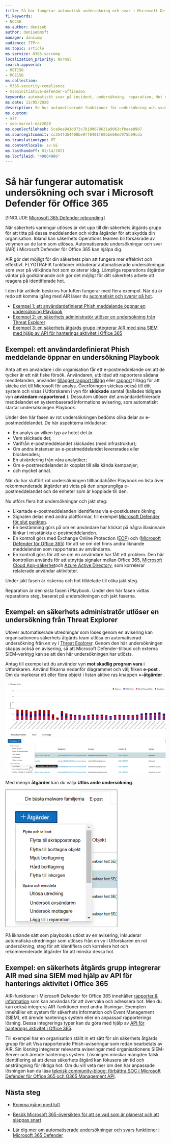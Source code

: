 ```yaml
---
title: Så här fungerar automatisk undersökning och svar i Microsoft Defender för Office 365
f1.keywords:
- NOCSH
ms.author: deniseb
author: denisebmsft
manager: dansimp
audience: ITPro
ms.topic: article
ms.service: O365-seccomp
localization_priority: Normal
search.appverid:
- MET150
- MOE150
ms.collection:
- M365-security-compliance
- m365initiative-defender-office365
keywords: automatiskt svar på incident, undersökning, reparation, Hot skydd
ms.date: 11/05/2020
description: Se hur automatiserade funktioner för undersökning och svar fungerar i Microsoft Defender för Office 365
ms.custom:
- air
- seo-marvel-mar2020
ms.openlocfilehash: 5ca9ea941d073c7b199678631a9063cfbeae8907
ms.sourcegitcommit: cc354fd54400be0ff0401f60bbe68ed975b69cda
ms.translationtype: MT
ms.contentlocale: sv-SE
ms.lasthandoff: 01/14/2021
ms.locfileid: "49864906"
---
```

# <a name="how-automated-investigation-and-response-works-in-microsoft-defender-for-office-365"></a>Så här fungerar automatisk undersökning och svar i Microsoft Defender för Office 365

[!INCLUDE [Microsoft 365 Defender rebranding](../includes/microsoft-defender-for-office.md)]

När säkerhets varningar utlöses är det upp till din säkerhets åtgärds grupp för att titta på dessa meddelanden och vidta åtgärder för att skydda din organisation. Ibland kan säkerhets Operations teamen bli försäkrade av volymen av de larm som utlöses. Automatiserade undersökningar och svar (AIR) i Microsoft Defender för Office 365 kan hjälpa dig.

AIR gör det möjligt för din säkerhets plan att fungera mer effektivt och effektivt. FLYGTRAFIK funktioner inkluderar automatiserade undersökningar som svar på välkända hot som existerar idag. Lämpliga reparations åtgärder väntar på godkännande och gör det möjligt för ditt säkerhets arbete att reagera på identifierade hot.

I den här artikeln beskrivs hur luften fungerar med flera exempel. När du är redo att komma igång med AIR läser du [automatiskt och svarar på hot](office-365-air.md).

- [Exempel 1: ett användardefinierat Phish meddelande öppnar en undersökning Playbook](#example-a-user-reported-phish-message-launches-an-investigation-playbook)
- [Exempel 2: en säkerhets administratör utlöser en undersökning från Threat Explorer](#example-a-security-administrator-triggers-an-investigation-from-threat-explorer)
- [Exempel 3: en säkerhets åtgärds grupp integrerar AIR med sina SIEM med hjälp av API för hanterings aktivitet i Office 365](#example-a-security-operations-team-integrates-air-with-their-siem-using-the-office-365-management-activity-api)

## <a name="example-a-user-reported-phish-message-launches-an-investigation-playbook"></a>Exempel: ett användardefinierat Phish meddelande öppnar en undersökning Playbook

Anta att en användare i din organisation får ett e-postmeddelande om att de tycker är ett nät fiske försök. Användaren, utbildad att rapportera sådana meddelanden, använder [tillägget rapport tillägg](enable-the-report-message-add-in.md) eller [rapport](enable-the-report-phish-add-in.md) tillägg för att skicka det till Microsoft för analys. Överföringen skickas också till ditt system och visas i Utforskaren i vyn för **skickade** samtal (kallades tidigare vyn **användare-rapporterad** ). Dessutom utlöser det användardefinierade meddelandet en systembaserad informations avisering, som automatiskt startar undersökningen Playbook.

Under den här fasen av rot undersökningen bedöms olika delar av e-postmeddelandet. De här aspekterna inkluderar:

- En analys av vilken typ av hotet det är.
- Vem skickade det;
- Varifrån e-postmeddelandet skickades (med infrastruktur);
- Om andra instanser av e-postmeddelandet levererades eller blockerades;
- En utvärdering från våra analytiker;
- Om e-postmeddelandet är kopplat till alla kända kampanjer;
- och mycket annat.

När du har slutfört rot undersökningen tillhandahåller Playbook en lista över rekommenderade åtgärder att vidta på den ursprungliga e-postmeddelandet och de enheter som är kopplade till den.

Nu utförs flera hot undersökningar och jakt steg:

- Likartade e-postmeddelanden identifieras via e-postklusters ökning.
- Signalen delas med andra plattformar, till exempel [Microsoft Defender för slut punkten](https://docs.microsoft.com/windows/security/threat-protection/microsoft-defender-atp/microsoft-defender-advanced-threat-protection).
- En bestämning görs på om en användare har klickat på några illasinnade länkar i misstänkta e-postmeddelanden.
- En kontroll görs med Exchange Online Protection ([EOP](exchange-online-protection-overview.md)) och ([Microsoft Defender för Office 365](office-365-atp.md)) för att se om det finns andra liknande meddelanden som rapporteras av användarna.
- En kontroll görs för att se om en användare har fått ett problem. Den här kontrollen används för att utnyttja signaler mellan Office 365, [Microsoft Cloud App-säkerhet](https://docs.microsoft.com/cloud-app-security)och [Azure Active Directory](https://docs.microsoft.com/azure/active-directory), som korrelerar relaterade användar aktiviteter.

Under jakt fasen är riskerna och hot tilldelade till olika jakt steg.

Reparation är den sista fasen i Playbook. Under den här fasen vidtas reparations steg, baserat på undersökningen och jakt faserna.

## <a name="example-a-security-administrator-triggers-an-investigation-from-threat-explorer"></a>Exempel: en säkerhets administratör utlöser en undersökning från Threat Explorer

Utöver automatiserade utredningar som löses genom en avisering kan organisationens säkerhets åtgärds team utlösa en automatiserad undersökning från en vy i [Threat Explorer](threat-explorer.md).  Genom den här undersökningen skapas också en avisering, så att Microsoft Defender-tillbud och externa SIEM-verktyg kan se att den här undersökningen har utlösts.

Antag till exempel att du använder vyn **mot skadlig program vara** i Utforskaren. Använd flikarna nedanför diagrammet och välj fliken **e-post** . Om du markerar ett eller flera objekt i listan aktive ras knappen **+-åtgärder** .

![Utforskaren med valda meddelanden](../../media/Explorer-Malware-Email-ActionsInvestigate.png)

Med menyn **åtgärder** kan du välja **Utlös ande undersökning**.

![Menyn åtgärder för valda meddelanden](../../media/explorer-malwareview-selectedemails-actions.jpg)

På liknande sätt som playbooks utlöst av en avisering, inkluderar automatiska utredningar som utlöses från en vy i Utforskaren en rot undersökning, steg för att identifiera och korrelera hot och rekommenderade åtgärder för att minska dessa hot.

## <a name="example-a-security-operations-team-integrates-air-with-their-siem-using-the-office-365-management-activity-api"></a>Exempel: en säkerhets åtgärds grupp integrerar AIR med sina SIEM med hjälp av API för hanterings aktivitet i Office 365

AIR-funktioner i Microsoft Defender för Office 365 innehåller [rapporter & information](air-view-investigation-results.md) som kan användas för att övervaka och adressera hot. Men du kan också integrera AIR-funktioner med andra lösningar. Exemplen innehåller ett system för säkerhets information och Event Management (SIEM), ett ärende hanterings system eller en anpassad rapporterings lösning. Dessa integrerings typer kan du göra med hjälp av [API för hanterings aktivitet i Office 365](https://docs.microsoft.com/office/office-365-management-api/office-365-management-activity-api-reference).

Till exempel har en organisation ställt in ett sätt för sin säkerhets åtgärds grupp för att Visa rapporterade Phish-aviseringar som redan bearbetats av AIR. Sin lösning integrerar relevanta aviseringar med organisationens SIEM-Server och ärende hanterings system. Lösningen minskar mängden falsk identifiering så att deras säkerhets åtgärd kan fokusera sin tid och ansträngning för riktiga hot. Om du vill veta mer om den här anpassade lösningen kan du läsa [teknisk community-blogg: förbättra SOC i Microsoft Defender för Office 365 och O365 Management API](https://techcommunity.microsoft.com/t5/microsoft-security-and/improve-the-effectiveness-of-your-soc-with-office-365-atp-and/ba-p/1525185).

## <a name="next-steps"></a>Nästa steg

- [Komma igång med luft](office-365-air.md)

- [Besök Microsoft 365-översikten för att se vad som är planerat och att släppas snart](https://www.microsoft.com/microsoft-365/roadmap?filters=)

- [Lär dig mer om automatiserade undersökningar och svars funktioner i Microsoft 365 Defender](https://docs.microsoft.com/microsoft-365/security/mtp/mtp-autoir)
